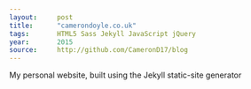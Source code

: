 ```yaml
---
layout:     post
title:      "camerondoyle.co.uk"
tags:       HTML5 Sass Jekyll JavaScript jQuery
year:       2015
source:     http://github.com/CameronD17/blog
---
```


My personal website, built using the Jekyll static-site generator

<!-- Read More -->